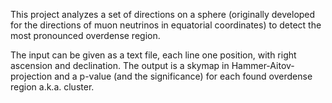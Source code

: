 This project analyzes a set of directions on a sphere (originally developed for the directions of muon neutrinos in equatorial coordinates) to detect the most pronounced overdense region.

The input can be given as a text file, each line one position, with right ascension and declination.
The output is a skymap in Hammer-Aitov-projection and a p-value (and the significance) for each found overdense region a.k.a. cluster.
 
